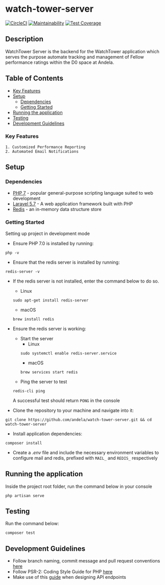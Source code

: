 # watch-tower-server
[![CircleCI](https://circleci.com/gh/andela/watch-tower-server.svg?style=svg&circle-token=c58f957124c43fb76e8dab2c1ea9c117fca9b05d)](https://circleci.com/gh/andela/watch-tower-server)
[![Maintainability](https://api.codeclimate.com/v1/badges/85a8802af6cfdd13880b/maintainability)](https://codeclimate.com/repos/5bb4b15539130702b6008fb4/maintainability)
[![Test Coverage](https://api.codeclimate.com/v1/badges/85a8802af6cfdd13880b/test_coverage)](https://codeclimate.com/repos/5bb4b15539130702b6008fb4/test_coverage)

## Description
WatchTower Server is the backend for the WatchTower application which serves the purpose automate tracking and management of Fellow performance ratings within the D0 space at Andela.

## Table of Contents
- [Key Features](#key-features)
- [Setup](#setup)
    - [Dependencies](#dependencies)
    - [Getting Started](#getting-started)
- [Running the application](#running-the-application)
- [Testing](#testing)
- [Development Guidelines](#development-guidelines)


### Key Features
    1. Customized Performance Reporting 
    2. Automated Email Notifications

## Setup

### Dependencies

* [PHP 7](http://php.net/) - popular general-purpose scripting language suited to web development
* [Laravel 5.7](https://laravel.com/docs/5.7) - A web application framework built with PHP
* [Redis](https://redis.io/) - an in-memory data structure store

### Getting Started

Setting up project in development mode

* Ensure PHP 7.0 is installed by running:
```
php -v
```

* Ensure that the redis server is installed by running:
```
redis-server -v
```
* If the redis server is not installed, enter the command below to do so. 
    * Linux
    ```
    sudo apt-get install redis-server
    ```
    * macOS
    ```
    brew install redis
    ```

* Ensure the redis server is working: 

    * Start the server
        * Linux
        ```
        sudo systemctl enable redis-server.service
        ```
        * macOS
        ```
        brew services start redis
        ```
    * Ping the server to test
    ```
    redis-cli ping
    ```
  A successful test should return `PONG` in the console

* Clone the repository to your machine and navigate into it:
```
git clone https://github.com/andela/watch-tower-server.git && cd watch-tower-server
```
* Install application dependencies:
```
composer install
```
* Create a *.env* file and include the necessary environment variables to configure mail and redis, prefixed with `MAIL_` and `REDIS_` respectively 


## Running the application
Inside the project root folder, run the command below in your console
```
php artisan serve
```

## Testing

Run the command below:

```
composer test
```

## Development Guidelines
* Follow branch naming, commit message and pull request conventions [here](https://github.com/andela/engineering-playbook/tree/master/5.%20Developing/Conventions)
* Follow PSR-2: Coding Style Guide for PHP [here](https://www.php-fig.org/psr/psr-2/)
* Make use of this [guide](https://github.com/andela/engineering-playbook/tree/master/5.%20Developing/API%20Design) when designing API endpoints

